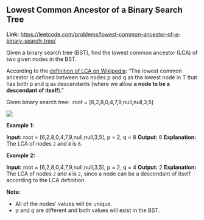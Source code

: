 ## Lowest Common Ancestor of a Binary Search Tree

**Link:** https://leetcode.com/problems/lowest-common-ancestor-of-a-binary-search-tree/

Given a binary search tree (BST), find the lowest common ancestor (LCA) of two given nodes in the BST.

According to the [definition of LCA on Wikipedia](https://en.wikipedia.org/wiki/Lowest_common_ancestor): “The lowest common ancestor is defined between two nodes p and q as the lowest node in T that has both p and q as descendants (where we allow **a node to be a descendant of itself**).”

Given binary search tree:  root = \[6,2,8,0,4,7,9,null,null,3,5\]

![](https://assets.leetcode.com/uploads/2018/12/14/binarysearchtree_improved.png)

**Example 1:**

**Input:** root = \[6,2,8,0,4,7,9,null,null,3,5\], p = 2, q = 8
**Output:** 6
**Explanation:** The LCA of nodes `2` and `8` is `6`.

**Example 2:**

**Input:** root = \[6,2,8,0,4,7,9,null,null,3,5\], p = 2, q = 4
**Output:** 2
**Explanation:** The LCA of nodes `2` and `4` is `2`, since a node can be a descendant of itself according to the LCA definition.

**Note:**

*   All of the nodes' values will be unique.
*   p and q are different and both values will exist in the BST.